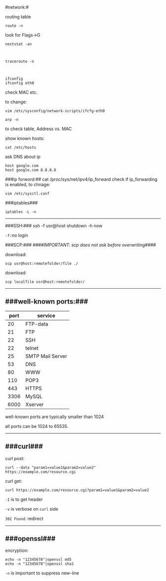 #network:#

routing table

    route -n
look for Flags->G

    neststat -an

 

    traceroute -n

 
    
    ifconfig
    ifconfig eth0

check MAC etc.

to change:

    vim /etc/sysconfig/network-scripts/ifcfg-eth0

    arp -n

to check table, Address vs. MAC

show known hosts:

    cat /etc/hosts

ask DNS about ip

    host google.com
    host google.com 8.8.8.8

###ip forword:##
    cat /proc/sys/net/ipv4/ip_forward 
check if ip_forwarding is enabled, to chnage:

    vim /etc/sysctl.conf
    
###iptables###

    iptables -L -n
    
    
----
###SSH:###
    ssh -f usr@host shutdown -h now

`-f:`no login

###SCP:###
####*IMPORTANT: scp does not ask before overwriting*####

download:

    scp usr@host:remotefolder/file ./

download:

    scp localfile usr@host:remotefolder/ 

---
###well-known ports:###
---
|port|service|
|------------|------|
|20|FTP-data|
|21|FTP|
|22|SSH|
|22|telnet|
|25|SMTP Mail Server|
|53|DNS|
|80|WWW|
|110|POP3|
|443|HTTPS|
|3306|MySQL|
|6000|Xserver|

well-known ports are typically smaller than 1024

all ports can be 1024 to 65535.

---
###curl###
---

curl post:

    curl --data "param1=value1&param2=value2" https://example.com/resource.cgi

curl get:

    curl https://example.com/resource.cgi?param1=value1&param2=value2

`-I` is to get header

`-v` is verbose on `curl` side


`302 Found`: redirect

---
###openssl###
---

encryption:

    echo -n "12345678"|openssl md5
    echo -n "12345678"|openssl sha1

`-n` is important to suppress new-line
